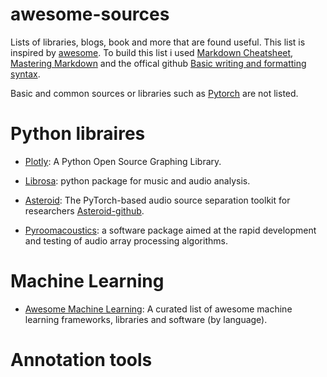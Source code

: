 # awesome-sources #

Lists of libraries, blogs, book and more that are found useful.
This list is inspired by [awesome](https://github.com/sindresorhus/awesome).
To build this list i used [Markdown Cheatsheet](https://github.com/tchapi/markdown-cheatsheet/blob/master/README.md), [Mastering Markdown](https://guides.github.com/features/mastering-markdown/) and the offical github [Basic writing and formatting syntax](https://docs.github.com/en/github/writing-on-github/basic-writing-and-formatting-syntax).

Basic and common sources or libraries such as [Pytorch](https://pytorch.org/) are not listed.

# Python libraires #

* [Plotly](https://plotly.com/python/): A Python Open Source Graphing Library.

* [Librosa](https://librosa.org/doc/0.8.0/index.html): python package for music and audio analysis. 

* [Asteroid](https://asteroid-team.github.io/): The PyTorch-based audio source separation toolkit for researchers [Asteroid-github](https://github.com/asteroid-team/asteroid).

* [Pyroomacoustics](https://pyroomacoustics.readthedocs.io/en/pypi-release/index.html): a software package aimed at the rapid development and testing of audio array processing algorithms.

# Machine Learning #

* [Awesome Machine Learning](https://github.com/josephmisiti/awesome-machine-learning#python-computer-vision): A curated list of awesome machine learning frameworks, libraries and software (by language). 

# Annotation tools #

